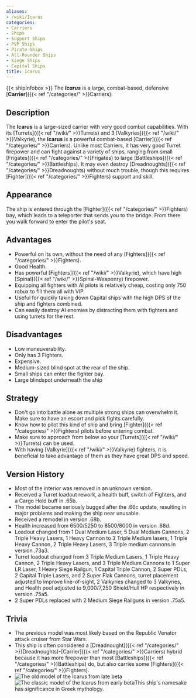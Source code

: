 ```yaml
---
aliases:
- /wiki/Icarus
categories:
- Carriers
- Ships
- Support Ships
- PVP Ships
- Pirate Ships
- All-Rounder Ships
- Siege Ships
- Capital Ships
title: Icarus
---
```


{{< shipInfobox >}} The **_Icarus_** is a large, combat-based, defensive [**Carrier**]({{< ref "/categories/" >}}Carriers).  

## Description

The **Icarus** is a large-sized carrier with very good combat capabilities. With its [Turrets]({{< ref "/wiki/" >}}Turrets) and 3 [Valkyries]({{< ref "/wiki/" >}}Valkyrie), the **Icarus** is a powerful combat-based [Carrier]({{< ref "/categories/" >}}Carriers). Unlike most Carriers, it has very good Turret firepower and can fight against a variety of ships, ranging from small [Frigates]({{< ref "/categories/" >}}Frigates) to large [Battleships]({{< ref "/categories/" >}}Battleships). It may even destroy [Dreadnoughts]({{< ref "/categories/" >}}Dreadnoughts) without much trouble, though this requires [Fighter]({{< ref "/categories/" >}}Fighters) support and skill.

## Appearance

The ship is entered through the [Fighter]({{< ref "/categories/" >}}Fighters) bay, which leads to a teleporter that sends you to the bridge. From there you walk forward to enter the pilot's seat.

## Advantages

- Powerful on its own, without the need of any [Fighters]({{< ref "/categories/" >}}Fighters).
- Good Health.
- Has powerful [Fighters]({{< ref "/wiki/" >}}Valkyrie), which have high [Spinal]({{< ref "/wiki/" >}}Spinal-Weaponry) firepower.
- Equipping all fighters with AI pilots is relatively cheap, costing only 750 robux to fill them all with VIP.
- Useful for quickly taking down Capital ships with the high DPS of the ship and fighters combined.
- Can easily destroy AI enemies by distracting them with fighters and using turrets for the rest.

## Disadvantages

- Low maneuverability.
- Only has 3 Fighters.
- Expensive.
- Medium-sized blind spot at the rear of the ship.
- Small ships can enter the fighter bay.
- Large blindspot underneath the ship

## Strategy

- Don't go into battle alone as multiple strong ships can overwhelm it. Make sure to have an escort and pick fights carefully.
- Know how to pilot this kind of ship and bring [Fighter]({{< ref "/categories/" >}}Fighters) pilots before entering combat.
- Make sure to approach from below so your [Turrets]({{< ref "/wiki/" >}}Turrets) can be used.
- With having [Valkyrie]({{< ref "/wiki/" >}}Valkyrie) fighters, it is beneficial to take advantage of them as they have great DPS and speed.

## Version History 

- Most of the interior was removed in an unknown version.
- Received a Turret loadout rework, a health buff, switch of Fighters, and a Cargo Hold buff in .65b.
- The model became seriously bugged after the .66c update, resulting in major problems and making the ship near unusable.
- Received a remodel in version .68b.
- Health increased from 6500/5250 to 8500/8000 in version .68d.
- Loadout changed from 1 Dual Medium Laser, 5 Dual Medium Cannons, 2 Triple Heavy Lasers, 1 Heavy Cannon to 3 Triple Medium lasers, 1 Triple Heavy Cannon, 2 Triple Heavy Lasers, 3 Triple medium cannons in version .73a3.
- Turret loadout changed from 3 Triple Medium Lasers, 1 Triple Heavy Cannon, 2 Triple Heavy Lasers, and 3 Triple Medium Cannons to 1 Super LR Laser, 1 Heavy Siege Railgun, 1 Capital Triple Cannon, 2 Super PDLs, 2 Capital Triple Lasers, and 2 Super Flak Cannons, turret placement adjusted to improve line-of-sight, 2 Valkyries changed to 3 Valkyries, and Health pool adjusted to 9,000/7,250 Shield/Hull HP respectively in version .75a5.
- 2 Super PDLs replaced with 2 Medium Siege Railguns in version .75a5.

## Trivia

- The previous model was most likely based on the Republic Venator attack cruiser from Star Wars.
- This ship is often considered a [Dreadnought]({{< ref "/categories/" >}}Dreadnoughts)-[Carrier]({{< ref "/categories/" >}}Carriers) hybrid because it has more firepower than most [Battleships]({{< ref "/categories/" >}}Battleships) do, but also carries some [Fighters]({{< ref "/categories/" >}}Fighters).
- ![The old model of the Icarus from late
beta](Old-icarusmodel.png "The old model of the Icarus from late beta")![The
classic model of the Icarus from early
beta](Classic-icarusmodel.png "The classic model of the Icarus from early beta")This ship's namesake has significance in Greek mythology.